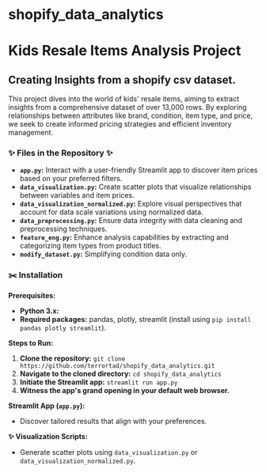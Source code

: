 # shopify_data_analytics

# Kids Resale Items Analysis Project

## **Creating Insights from a shopify csv dataset.**

This project dives into the world of kids' resale items, aiming to extract insights from a comprehensive dataset of over 13,000 rows. By exploring relationships between attributes like brand, condition, item type, and price, we seek to create informed pricing strategies and efficient inventory management.

### ✨ **Files in the Repository** ✨

- **`app.py`:** Interact with a user-friendly Streamlit app to discover item prices based on your preferred filters.
- **`data_visualization.py`:** Create scatter plots that visualize relationships between variables and item prices.
- **`data_visualization_normalized.py`:** Explore visual perspectives that account for data scale variations using normalized data.
- **`data_preprocessing.py`:** Ensure data integrity with data cleaning and preprocessing techniques.
- **`feature_eng.py`:** Enhance analysis capabilities by extracting and categorizing item types from product titles.
- **`modify_dataset.py`:** Simplifying condition data only.

### ✂️ **Installation**

**Prerequisites:**

- **Python 3.x:** 
- **Required packages:** pandas, plotly, streamlit (install using `pip install pandas plotly streamlit`).

**Steps to Run:**

1. **Clone the repository:** `git clone https://github.com/terrortad/shopify_data_analytics.git`
2. **Navigate to the cloned directory:** `cd shopify_data_analytics`
3. **Initiate the Streamlit app:** `streamlit run app.py`
4. **Witness the app's grand opening in your default web browser.**

**Streamlit App (`app.py`):**
- Discover tailored results that align with your preferences.

**✨ Visualization Scripts:**

- Generate scatter plots using `data_visualization.py` or `data_visualization_normalized.py`.

